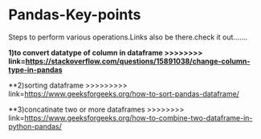 # Pandas-Key-points
Steps to perform various operations.Links also be there.check it out.......

**1)to convert datatype of column in dataframe >>>>>>>> link=https://stackoverflow.com/questions/15891038/change-column-type-in-pandas**

**2)sorting dataframe >>>>>>>>> link=https://www.geeksforgeeks.org/how-to-sort-pandas-dataframe/

**3)concatinate two or more dataframes  >>>>>>>> link=https://www.geeksforgeeks.org/how-to-combine-two-dataframe-in-python-pandas/
